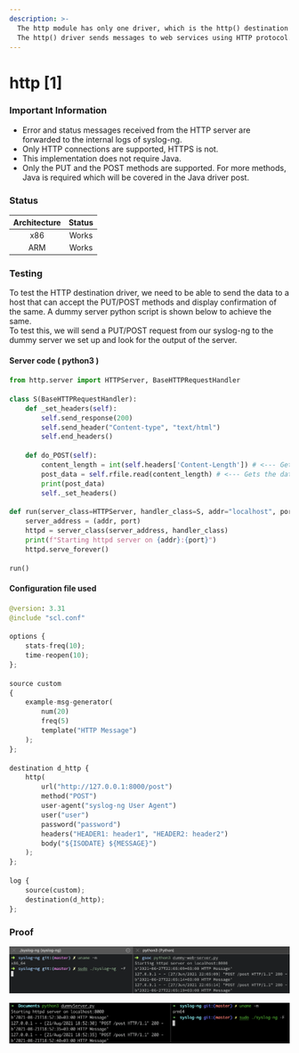 ```yaml
---
description: >-
  The http module has only one driver, which is the http() destination driver.
  The http() driver sends messages to web services using HTTP protocol.
---
```


# http \[1]

### Important Information

* Error and status messages received from the HTTP server are forwarded to the internal logs of syslog-ng.
* Only HTTP connections are supported, HTTPS is not.
* This implementation does not require Java.
* Only the PUT and the POST methods are supported. For more methods, Java is required which will be covered in the Java driver post.

### Status

| Architecture | Status |
| :----------: | :----: |
|      x86     |  Works |
|      ARM     |  Works |

### Testing

To test the HTTP destination driver, we need to be able to send the data to a host that can accept the PUT/POST methods and display confirmation of the same. A dummy server python script is shown below to achieve the same. \
To test this, we will send a PUT/POST request from our syslog-ng to the dummy server we set up and look for the output of the server.&#x20;

#### Server code ( python3 )&#x20;

```python
from http.server import HTTPServer, BaseHTTPRequestHandler

class S(BaseHTTPRequestHandler):
    def _set_headers(self):
        self.send_response(200)
        self.send_header("Content-type", "text/html")
        self.end_headers()

    def do_POST(self):
        content_length = int(self.headers['Content-Length']) # <--- Gets the size of data
        post_data = self.rfile.read(content_length) # <--- Gets the data itself
        print(post_data)
        self._set_headers()

def run(server_class=HTTPServer, handler_class=S, addr="localhost", port=8000):
    server_address = (addr, port)
    httpd = server_class(server_address, handler_class)
    print(f"Starting httpd server on {addr}:{port}")
    httpd.serve_forever()

run()
```

#### Configuration file used

```python
@version: 3.31
@include "scl.conf"

options {
    stats-freq(10);
    time-reopen(10);
};

source custom
{
    example-msg-generator(
        num(20)
        freq(5)
        template("HTTP Message")
    );
};

destination d_http {
    http(
        url("http://127.0.0.1:8000/post")
        method("POST")
        user-agent("syslog-ng User Agent")
        user("user")
        password("password")
        headers("HEADER1: header1", "HEADER2: header2")
        body("${ISODATE} ${MESSAGE}")
    );
};

log {
    source(custom);
    destination(d_http);
};
```

### Proof

![http() destination driver tested on macOS (x86)](</assets/images/Screenshot 2021-06-27 at 10.05.23 PM.png>)

![http() destination driver tested on macOS (ARM)](</assets/images/Screen Shot 2021-08-21 at 6.52.45 PM.png>)
